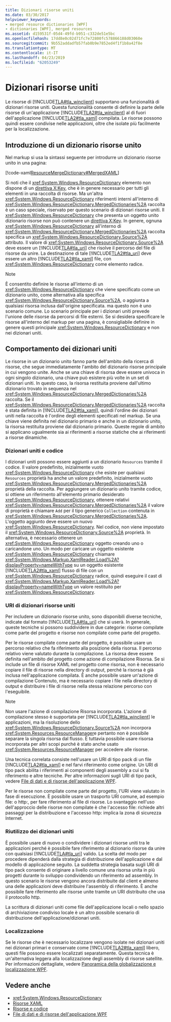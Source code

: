 ```yaml
---
title: Dizionari risorse uniti
ms.date: 03/30/2017
helpviewer_keywords:
- merged resource dictionaries [WPF]
- dictionaries [WPF], merged resources
ms.assetid: d159531f-05d4-49fd-b951-c332de51e5bc
ms.openlocfilehash: 17dd8e0c02d71fc7e72800fc578866188d03060e
ms.sourcegitcommit: 9b552addadfb57fab0b9e7852ed4f1f1b8a42f8e
ms.translationtype: MT
ms.contentlocale: it-IT
ms.lasthandoff: 04/23/2019
ms.locfileid: "62053249"
---
```

# <a name="merged-resource-dictionaries"></a>Dizionari risorse uniti
Le risorse di [!INCLUDE[TLA#tla_winclient](../../../../includes/tlasharptla-winclient-md.md)] supportano una funzionalità di dizionari risorse uniti. Questa funzionalità consente di definire la parte delle risorse di un'applicazione [!INCLUDE[TLA2#tla_winclient](../../../../includes/tla2sharptla-winclient-md.md)] al di fuori dell'applicazione [!INCLUDE[TLA2#tla_xaml](../../../../includes/tla2sharptla-xaml-md.md)] compilata. Le risorse possono quindi essere condivise nelle applicazioni, oltre che isolate più facilmente per la localizzazione.  
  
## <a name="introducing-a-merged-resource-dictionary"></a>Introduzione di un dizionario risorse unito  
 Nel markup si usa la sintassi seguente per introdurre un dizionario risorse unito in una pagina:  
  
 [!code-xaml[ResourceMergeDictionary#MergedXAML](~/samples/snippets/csharp/VS_Snippets_Wpf/ResourceMergeDictionary/CS/default.xaml#mergedxaml)]  
  
 Si noti che il <xref:System.Windows.ResourceDictionary> elemento non dispone di un [direttiva X:Key](../../xaml-services/x-key-directive.md), che è in genere necessario per tutti gli elementi in una raccolta di risorse. Ma un'altra <xref:System.Windows.ResourceDictionary> riferimenti interni all'interno di <xref:System.Windows.ResourceDictionary.MergedDictionaries%2A> raccolta è un caso speciale, riservato per questo scenario di dizionari risorse uniti. Il <xref:System.Windows.ResourceDictionary> che presenta un oggetto unito dizionario risorse non può contenere un [direttiva X:Key](../../xaml-services/x-key-directive.md). In genere, ognuna <xref:System.Windows.ResourceDictionary> all'interno di <xref:System.Windows.ResourceDictionary.MergedDictionaries%2A> raccolta specifica un <xref:System.Windows.ResourceDictionary.Source%2A> attributo. Il valore di <xref:System.Windows.ResourceDictionary.Source%2A> deve essere un [!INCLUDE[TLA#tla_uri](../../../../includes/tlasharptla-uri-md.md)] che risolve il percorso del file di risorse da unire. La destinazione di tale [!INCLUDE[TLA2#tla_uri](../../../../includes/tla2sharptla-uri-md.md)] deve essere un altro [!INCLUDE[TLA2#tla_xaml](../../../../includes/tla2sharptla-xaml-md.md)] file, con <xref:System.Windows.ResourceDictionary> come elemento radice.  
  
> [!NOTE]
>  È consentito definire le risorse all'interno di un <xref:System.Windows.ResourceDictionary> che viene specificato come un dizionario unito, come alternativa alla specifica <xref:System.Windows.ResourceDictionary.Source%2A>, o aggiunta a qualsiasi risorsa inclusa dall'origine specificata. ma questo non è uno scenario comune. Lo scenario principale per i dizionari uniti prevede l'unione delle risorse da percorsi di file esterni. Se si desidera specificare le risorse all'interno del markup per una pagina, è consigliabile definire in genere questi principale <xref:System.Windows.ResourceDictionary> e non nei dizionari uniti.  
  
## <a name="merged-dictionary-behavior"></a>Comportamento dei dizionari uniti  
 Le risorse in un dizionario unito fanno parte dell'ambito della ricerca di risorse, che segue immediatamente l'ambito del dizionario risorse principale in cui vengono unite. Anche se una chiave di risorsa deve essere univoca in ogni singolo dizionario, una chiave può esistere più volte in un set di dizionari uniti. In questo caso, la risorsa restituita proviene dall'ultimo dizionario trovato in sequenza nel <xref:System.Windows.ResourceDictionary.MergedDictionaries%2A> raccolta. Se il <xref:System.Windows.ResourceDictionary.MergedDictionaries%2A> raccolta è stata definita in [!INCLUDE[TLA2#tla_xaml](../../../../includes/tla2sharptla-xaml-md.md)], quindi l'ordine dei dizionari uniti nella raccolta è l'ordine degli elementi specificati nel markup. Se una chiave viene definita nel dizionario primario e anche in un dizionario unito, la risorsa restituita proviene dal dizionario primario. Queste regole di ambito si applicano ugualmente sia ai riferimenti a risorse statiche che ai riferimenti a risorse dinamiche.  
  
### <a name="merged-dictionaries-and-code"></a>Dizionari uniti e codice  
 I dizionari uniti possono essere aggiunti a un dizionario `Resources` tramite il codice. Il valore predefinito, inizialmente vuoto <xref:System.Windows.ResourceDictionary> che esiste per qualsiasi `Resources` proprietà ha anche un valore predefinito, inizialmente vuoto <xref:System.Windows.ResourceDictionary.MergedDictionaries%2A> proprietà della raccolta. Per aggiungere un dizionario unito tramite codice, si ottiene un riferimento all'elemento primario desiderato <xref:System.Windows.ResourceDictionary>, ottenere relativi <xref:System.Windows.ResourceDictionary.MergedDictionaries%2A> il valore di proprietà e chiamare `Add` per il tipo generico `Collection` contenuta in <xref:System.Windows.ResourceDictionary.MergedDictionaries%2A>. L'oggetto aggiunto deve essere un nuovo <xref:System.Windows.ResourceDictionary>. Nel codice, non viene impostato il <xref:System.Windows.ResourceDictionary.Source%2A> proprietà. In alternativa, è necessario ottenere un <xref:System.Windows.ResourceDictionary> oggetto creando uno o caricandone uno. Un modo per caricare un oggetto esistente <xref:System.Windows.ResourceDictionary> chiamare <xref:System.Windows.Markup.XamlReader.Load%2A?displayProperty=nameWithType> su un oggetto esistente [!INCLUDE[TLA2#tla_xaml](../../../../includes/tla2sharptla-xaml-md.md)] flusso di file con un <xref:System.Windows.ResourceDictionary> radice, quindi eseguire il cast di <xref:System.Windows.Markup.XamlReader.Load%2A?displayProperty=nameWithType> un valore restituito per <xref:System.Windows.ResourceDictionary>.  
  
### <a name="merged-resource-dictionary-uris"></a>URI di dizionari risorse uniti  
 Per includere un dizionario risorse unito, sono disponibili diverse tecniche, indicate dal formato [!INCLUDE[TLA#tla_uri](../../../../includes/tlasharptla-uri-md.md)] che si userà. In generale, queste tecniche si possono suddividere in due categorie: risorse compilate come parte del progetto e risorse non compilate come parte del progetto.  
  
 Per le risorse compilate come parte del progetto, è possibile usare un percorso relativo che fa riferimento alla posizione della risorsa. Il percorso relativo viene valutato durante la compilazione. La risorsa deve essere definita nell'ambito del progetto come azione di compilazione Risorsa. Se si include un file di risorse XAML nel progetto come risorsa, non è necessario copiare il file di risorse nella directory di output, perché la risorsa è già inclusa nell'applicazione compilata. È anche possibile usare un'azione di compilazione Contenuto, ma è necessario copiare i file nella directory di output e distribuire i file di risorse nella stessa relazione percorso con l'eseguibile.  
  
> [!NOTE]
>  Non usare l'azione di compilazione Risorsa incorporata. L'azione di compilazione stesso è supportata per [!INCLUDE[TLA2#tla_winclient](../../../../includes/tla2sharptla-winclient-md.md)] le applicazioni, ma la risoluzione dello <xref:System.Windows.ResourceDictionary.Source%2A> non incorpora <xref:System.Resources.ResourceManager>e pertanto non è possibile separare la singola risorsa dal flusso. È tuttavia possibile usare risorsa incorporata per altri scopi purché è stato anche usato <xref:System.Resources.ResourceManager> per accedere alle risorse.  
  
 Una tecnica correlata consiste nell'usare un URI di tipo pack di un file [!INCLUDE[TLA2#tla_xaml](../../../../includes/tla2sharptla-xaml-md.md)] e nel farvi riferimento come origine. Un URI di tipo pack abilita i riferimenti ai componenti degli assembly a cui si fa riferimento e altre tecniche. Per altre informazioni sugli URI di tipo pack, vedere [File di dati e di risorse dell'applicazione WPF](../app-development/wpf-application-resource-content-and-data-files.md).  
  
 Per le risorse non compilate come parte del progetto, l'URI viene valutato in fase di esecuzione. È possibile usare un trasporto URI comune, ad esempio file: o http:, per fare riferimento al file di risorse. Lo svantaggio nell'uso dell'approccio delle risorse non compilate è che l'accesso file: richiede altri passaggi per la distribuzione e l'accesso http: implica la zona di sicurezza Internet.  
  
### <a name="reusing-merged-dictionaries"></a>Riutilizzo dei dizionari uniti  
 È possibile usare di nuovo o condividere i dizionari risorse uniti tra le applicazioni perché è possibile fare riferimento al dizionario risorse da unire con qualsiasi [!INCLUDE[TLA#tla_uri](../../../../includes/tlasharptla-uri-md.md)] valido. La scelta del modo per procedere dipenderà dalla strategia di distribuzione dell'applicazione e dal modello di applicazione seguito. La suddetta strategia basata sugli URI di tipo pack consente di originare a livello comune una risorsa unita in più progetti durante lo sviluppo condividendo un riferimento ad assembly. In questo scenario le risorse vengono ancora distribuite dal client e almeno una delle applicazioni deve distribuire l'assembly di riferimento. È anche possibile fare riferimento alle risorse unite tramite un URI distribuito che usa il protocollo http.  
  
 La scrittura di dizionari uniti come file dell'applicazione locali o nello spazio di archiviazione condiviso locale è un altro possibile scenario di distribuzione dell'applicazione/dizionari uniti.  
  
### <a name="localization"></a>Localizzazione  
 Se le risorse che è necessario localizzare vengono isolate nei dizionari uniti nei dizionari primari e conservate come [!INCLUDE[TLA2#tla_xaml](../../../../includes/tla2sharptla-xaml-md.md)] libero, questi file possono essere localizzati separatamente. Questa tecnica è un'alternativa leggera alla localizzazione degli assembly di risorse satellite. Per informazioni dettagliate, vedere [Panoramica della globalizzazione e localizzazione WPF](wpf-globalization-and-localization-overview.md).  
  
## <a name="see-also"></a>Vedere anche

- <xref:System.Windows.ResourceDictionary>
- [Risorse XAML](xaml-resources.md)
- [Risorse e codice](resources-and-code.md)
- [File di dati e di risorse dell'applicazione WPF](../app-development/wpf-application-resource-content-and-data-files.md)

